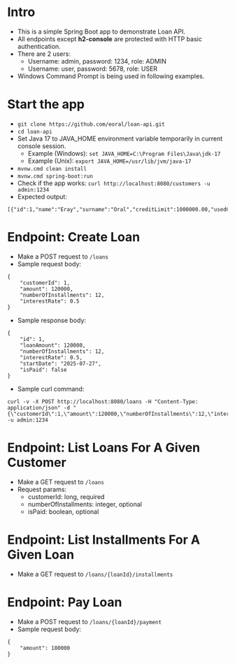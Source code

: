 # Intro
- This is a simple Spring Boot app to demonstrate Loan API.
- All endpoints except **h2-console** are protected with HTTP basic authentication.
- There are 2 users:
  - Username: admin, password: 1234, role: ADMIN
  - Username: user, password: 5678, role: USER
- Windows Command Prompt is being used in following examples.

# Start the app
- `git clone https://github.com/eoral/loan-api.git`
- `cd loan-api`
- Set Java 17 to JAVA_HOME environment variable temporarily in current console session.
    - Example (Windows): `set JAVA_HOME=C:\Program Files\Java\jdk-17`
    - Example (Unix): `export JAVA_HOME=/usr/lib/jvm/java-17`
- `mvnw.cmd clean install`
- `mvnw.cmd spring-boot:run`
- Check if the app works: `curl http://localhost:8080/customers -u admin:1234`
- Expected output: 
```
[{"id":1,"name":"Eray","surname":"Oral","creditLimit":1000000.00,"usedCreditLimit":0.00}]
```

# Endpoint: Create Loan
- Make a POST request to `/loans`
- Sample request body:
```
{
	"customerId": 1,
	"amount": 120000,
	"numberOfInstallments": 12,
	"interestRate": 0.5
}
```
- Sample response body:
```
{
	"id": 1,
	"loanAmount": 120000,
	"numberOfInstallments": 12,
	"interestRate": 0.5,
	"startDate": "2025-07-27",
	"isPaid": false
}
```
- Sample curl command:
```
curl -v -X POST http://localhost:8080/loans -H "Content-Type: application/json" -d "{\"customerId\":1,\"amount\":120000,\"numberOfInstallments\":12,\"interestRate\":0.5}" -u admin:1234
```

# Endpoint: List Loans For A Given Customer
- Make a GET request to `/loans`
- Request params:
  - customerId: long, required
  - numberOfInstallments: integer, optional
  - isPaid: boolean, optional

# Endpoint: List Installments For A Given Loan
- Make a GET request to `/loans/{loanId}/installments`

# Endpoint: Pay Loan
- Make a POST request to `/loans/{loanId}/payment`
- Sample request body:
```
{
	"amount": 180000
}
```